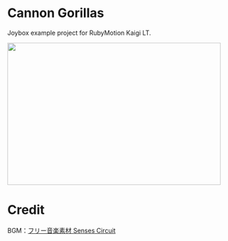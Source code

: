 Cannon Gorillas
===============

Joybox example project for RubyMotion Kaigi LT.

<img src="https://raw.github.com/yonekawa/cannon-gorillas/master/misc/screenshot.png" width="480" height="320">

# Credit

BGM：[フリー音楽素材 Senses Circuit](http://www.senses-circuit.com/material/rule.html)
